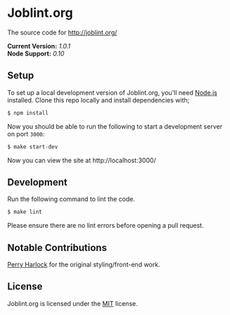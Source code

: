 Joblint.org
===========

The source code for http://joblint.org/

**Current Version:** *1.0.1*  
**Node Support:** *0.10*


Setup
-----

To set up a local development version of Joblint.org, you'll need [Node.js][node] installed. Clone this repo locally and install dependencies with;

```sh
$ npm install
```

Now you should be able to run the following to start a development server on port `3000`:

```sh
$ make start-dev
```

Now you can view the site at http://localhost:3000/


Development
-----------

Run the following command to lint the code.

```sh
$ make lint
```

Please ensure there are no lint errors before opening a pull request.


Notable Contributions
---------------------

[Perry Harlock](http://www.phwebs.co.uk/) for the original styling/front-end work.


License
-------

Joblint.org is licensed under the [MIT][mit] license.



[mit]: http://opensource.org/licenses/mit-license.php
[node]: http://nodejs.org/
